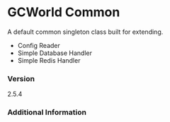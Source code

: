 # GCWorld Common

A default common singleton class built for extending.

  - Config Reader
  - Simple Database Handler
  - Simple Redis Handler

### Version
2.5.4

### Additional Information

